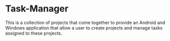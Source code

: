# Task-Manager
This is a collection of projects that come together to provide an Android and Windows application that allow a user to create projects and manage tasks assigned to these projects.
